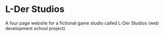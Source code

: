 # L-Der Studios
A four page website for a fictional game studio called L-Der Studios (web development school project)
